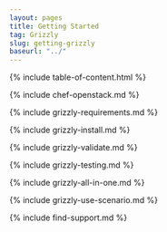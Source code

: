 ```yaml
---
layout: pages
title: Getting Started
tag: Grizzly
slug: getting-grizzly
baseurl: "../"
---
```


<!-- Table of Contents (Grizzly + Havana) -->
{% include table-of-content.html %}

<!-- About Chef and OpenStack (Grizzly + Havana) -->
{% include chef-openstack.md %}

<!-- Requirements (Grizzly) -->
{% include grizzly-requirements.md %}

<!-- Install (Grizzly) -->
{% include grizzly-install.md %}

<!-- Using/Validating (Grizzly) -->
{% include grizzly-validate.md %}

<!-- Testing (Grizzly) -->
{% include grizzly-testing.md %}

<!-- All-in-One (Grizzly) -->
{% include grizzly-all-in-one.md %}

<!-- Use Scenario (Grizzly) -->
{% include grizzly-use-scenario.md %}

<!-- Find Support (Grizzly + Havana) -->
{% include find-support.md %}